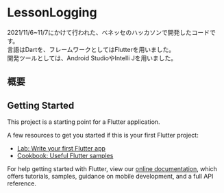 # LessonLogging

2021/11/6~11/7にかけて行われた、ベネッセのハッカソンで開発したコードです。  
言語はDartを、フレームワークとしてはFlutterを用いました。  
開発ツールとしては、Android StudioやIntelli Jを用いました。  

## 概要



## Getting Started

This project is a starting point for a Flutter application.

A few resources to get you started if this is your first Flutter project:

- [Lab: Write your first Flutter app](https://flutter.dev/docs/get-started/codelab)
- [Cookbook: Useful Flutter samples](https://flutter.dev/docs/cookbook)

For help getting started with Flutter, view our
[online documentation](https://flutter.dev/docs), which offers tutorials,
samples, guidance on mobile development, and a full API reference.
